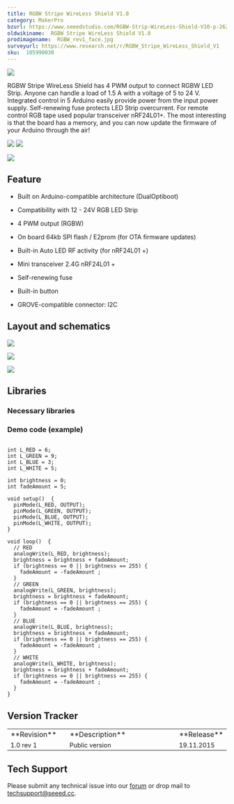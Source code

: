 ```yaml
---
title: RGBW Stripe WireLess Shield V1.0
category: MakerPro
bzurl: https://www.seeedstudio.com/RGBW-Strip-WireLess-Shield-V10-p-2629.html
oldwikiname:  RGBW Stripe WireLess Shield V1.0
prodimagename:  RGBW_rev1_face.jpg
surveyurl: https://www.research.net/r/RGBW_Stripe_WireLess_Shield_V1
sku:  105990030
---
```


![](https://github.com/SeeedDocument/RGBW_Stripe_WireLess_Shield_V1.0/raw/master/img/RGBW_rev1_face.jpg)

RGBW Stripe WireLess Shield has 4 PWM output to connect RGBW LED Strip.
Anyone can handle a load of 1.5 A with a voltage of 5 to 24 V.
Integrated control in 5 Arduino easily provide power from the input power supply.
Self-renewing fuse protects LED Strip overcurrent.
For remote control RGB tape used popular transceiver nRF24L01+.
The most interesting is that the board has a memory, and you can now update the firmware of your Arduino through the air!

![](https://github.com/SeeedDocument/RGBW_Stripe_WireLess_Shield_V1.0/raw/master/img/RGBW_top.jpg)
![](https://github.com/SeeedDocument/RGBW_Stripe_WireLess_Shield_V1.0/raw/master/img/RGBW_.jpg)

[![](https://github.com/SeeedDocument/Seeed-WiKi/raw/master/docs/images/300px-Get_One_Now_Banner-ragular.png)](http://www.seeedstudio.com/depot/RGBW-Strip-WireLess-Shield-V10-p-2629.html)

##   Feature

*   Built on Arduino-compatible architecture (DualOptiboot)

*   Compatibility with 12 - 24V RGB LED Strip

*   4 PWM output (RGBW)

*   On board 64kb SPI flash / E2prom (for OTA firmware updates)

*   Built-in Auto LED RF activity (for nRF24L01 +)

*   Mini  transceiver 2.4G nRF24L01 +

*   Self-renewing fuse

*   Built-in button

*   GROVE-compatible connector: I2C

##   Layout and schematics

![](https://github.com/SeeedDocument/RGBW_Stripe_WireLess_Shield_V1.0/raw/master/img/RGBW-top.png)

![](https://github.com/SeeedDocument/RGBW_Stripe_WireLess_Shield_V1.0/raw/master/img/RGBW-bottom.png)

![](https://github.com/SeeedDocument/RGBW_Stripe_WireLess_Shield_V1.0/raw/master/img/Scheme_RGBW.PNG)


##   Libraries

###   Necessary libraries

###   Demo code (example)
```

int L_RED = 6;
int L_GREEN = 9;
int L_BLUE = 3;
int L_WHITE = 5;

int brightness = 0;
int fadeAmount = 5;

void setup()  {
  pinMode(L_RED, OUTPUT);
  pinMode(L_GREEN, OUTPUT);
  pinMode(L_BLUE, OUTPUT);
  pinMode(L_WHITE, OUTPUT);
}

void loop()  {
  // RED
  analogWrite(L_RED, brightness);
  brightness = brightness + fadeAmount;
  if (brightness == 0 || brightness == 255) {
    fadeAmount = -fadeAmount ;
  }
  // GREEN
  analogWrite(L_GREEN, brightness);
  brightness = brightness + fadeAmount;
  if (brightness == 0 || brightness == 255) {
    fadeAmount = -fadeAmount ;
  }
  // BLUE
  analogWrite(L_BLUE, brightness);
  brightness = brightness + fadeAmount;
  if (brightness == 0 || brightness == 255) {
    fadeAmount = -fadeAmount ;
  }
  // WHITE
  analogWrite(L_WHITE, brightness);
  brightness = brightness + fadeAmount;
  if (brightness == 0 || brightness == 255) {
    fadeAmount = -fadeAmount ;
  }
}
```

##  Version Tracker

<table  cellpadding="5" cellspacing="0">
<tr>
<td width="150"> **Revision**
</td>
<td width="450"> **Description**
</td>
<td width="80"> **Release**
</td></tr>
<tr style="font-size: 90%">
<td> 1.0 rev 1
</td>
<td> Public version
</td>
<td> 19.11.2015
</td></tr></table>

## Tech Support
Please submit any technical issue into our [forum](http://forum.seeedstudio.com/) or drop mail to techsupport@seeed.cc. 